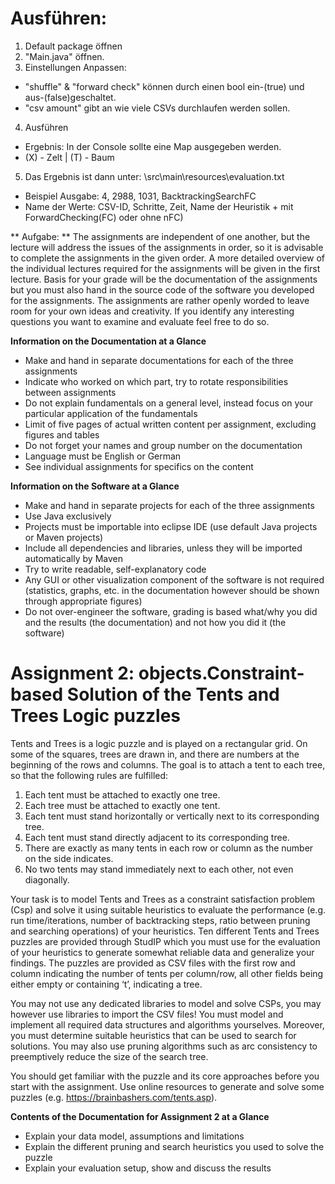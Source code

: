 # Ausführen:

1. Default package öffnen 
2. "Main.java" öffnen.
3. Einstellungen Anpassen: 
- "shuffle"  & "forward check" können durch einen bool ein-(true) und aus-(false)geschaltet.
- "csv amount" gibt an wie viele CSVs durchlaufen werden sollen.
4. Ausführen
- Ergebnis: In der Console sollte eine Map ausgegeben werden. 
- (X) - Zelt | (T) - Baum
5. Das Ergebnis ist dann unter: \src\main\resources\evaluation.txt
- Beispiel Ausgabe: 4, 2988, 1031, BacktrackingSearchFC
- Name der Werte: CSV-ID, Schritte, Zeit, Name der Heuristik + mit ForwardChecking(FC) oder ohne nFC)

** Aufgabe: **
The assignments are independent of one another, but the lecture will address the issues of the assignments in order, so it is advisable to complete the assignments in the given order. A more detailed overview of the individual lectures required for the assignments will be given in the first lecture. Basis for your grade will be the documentation of the assignments but you must also hand in the source code of the software you developed for the assignments. The assignments are rather openly worded to leave room for your own ideas and creativity. If you identify any interesting questions you want to examine and evaluate feel free to do so.

**Information on the Documentation at a Glance**
- Make and hand in separate documentations for each of the three assignments
- Indicate who worked on which part, try to rotate responsibilities between assignments
- Do not explain fundamentals on a general level, instead focus on your particular application of the fundamentals
- Limit of five pages of actual written content per assignment, excluding figures and tables
- Do not forget your names and group number on the documentation
- Language must be English or German
- See individual assignments for specifics on the content


**Information on the Software at a Glance**
- Make and hand in separate projects for each of the three assignments
- Use Java exclusively
- Projects must be importable into eclipse IDE (use default Java projects or Maven projects)
- Include all dependencies and libraries, unless they will be imported automatically by Maven
- Try to write readable, self-explanatory code
- Any GUI or other visualization component of the software is not required (statistics, graphs, etc. in the documentation however should be shown through appropriate figures)
- Do not over-engineer the software, grading is based what/why you did and the results (the documentation) and not how you did it (the software)

# Assignment 2: objects.Constraint-based Solution of the Tents and Trees Logic puzzles

Tents and Trees is a logic puzzle and is played on a rectangular grid. On some of the squares, trees are drawn in, and there are numbers at the beginning of the rows and columns. The goal is to attach a tent to each tree, so that the following rules are fulfilled:

1. Each tent must be attached to exactly one tree.
2. Each tree must be attached to exactly one tent.
3. Each tent must stand horizontally or vertically next to its corresponding tree.
4. Each tent must stand directly adjacent to its corresponding tree.
5. There are exactly as many tents in each row or column as the number on the side indicates.
6. No two tents may stand immediately next to each other, not even diagonally.

Your task is to model Tents and Trees as a constraint satisfaction problem (Csp) and solve it using suitable heuristics to evaluate the performance (e.g. run time/iterations, number of backtracking steps, ratio between pruning and searching operations) of your heuristics. Ten different Tents and
Trees puzzles are provided through StudIP which you must use for the evaluation of your heuristics to generate somewhat reliable data and generalize your findings. The puzzles are provided as CSV files with the first row and column indicating the number of tents per column/row, all other fields being either empty or containing ‘t’, indicating a tree.

You may not use any dedicated libraries to model and solve CSPs, you may however use libraries to import the CSV files! You must model and implement all required data structures and algorithms yourselves. Moreover, you must determine suitable heuristics that can be used to search for solutions. You may also use pruning algorithms such as arc consistency to preemptively reduce the size of the search tree.

You should get familiar with the puzzle and its core approaches before you start with the assignment. Use online resources to generate and solve some puzzles (e.g. https://brainbashers.com/tents.asp).

**Contents of the Documentation for Assignment 2 at a Glance**
- Explain your data model, assumptions and limitations
- Explain the different pruning and search heuristics you used to solve the puzzle
- Explain your evaluation setup, show and discuss the results